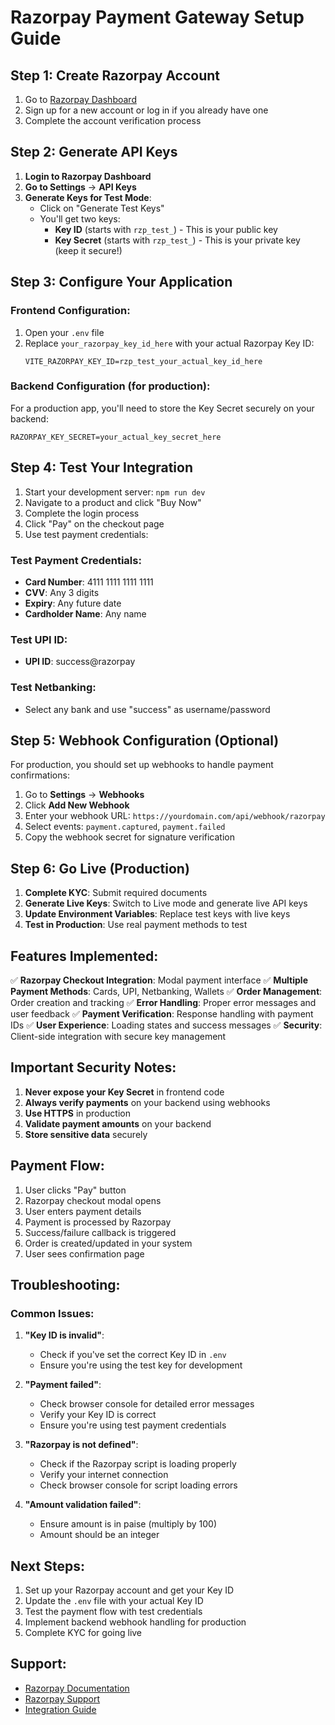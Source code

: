 # Razorpay Payment Gateway Setup Guide

## Step 1: Create Razorpay Account

1. Go to [Razorpay Dashboard](https://dashboard.razorpay.com/)
2. Sign up for a new account or log in if you already have one
3. Complete the account verification process

## Step 2: Generate API Keys

1. **Login to Razorpay Dashboard**
2. **Go to Settings** → **API Keys**
3. **Generate Keys for Test Mode**:
   - Click on "Generate Test Keys"
   - You'll get two keys:
     - **Key ID** (starts with `rzp_test_`) - This is your public key
     - **Key Secret** (starts with `rzp_test_`) - This is your private key (keep it secure!)

## Step 3: Configure Your Application

### Frontend Configuration:
1. Open your `.env` file
2. Replace `your_razorpay_key_id_here` with your actual Razorpay Key ID:
   ```
   VITE_RAZORPAY_KEY_ID=rzp_test_your_actual_key_id_here
   ```

### Backend Configuration (for production):
For a production app, you'll need to store the Key Secret securely on your backend:
```
RAZORPAY_KEY_SECRET=your_actual_key_secret_here
```

## Step 4: Test Your Integration

1. Start your development server: `npm run dev`
2. Navigate to a product and click "Buy Now"
3. Complete the login process
4. Click "Pay" on the checkout page
5. Use test payment credentials:

### Test Payment Credentials:
- **Card Number**: 4111 1111 1111 1111
- **CVV**: Any 3 digits
- **Expiry**: Any future date
- **Cardholder Name**: Any name

### Test UPI ID:
- **UPI ID**: success@razorpay

### Test Netbanking:
- Select any bank and use "success" as username/password

## Step 5: Webhook Configuration (Optional)

For production, you should set up webhooks to handle payment confirmations:

1. Go to **Settings** → **Webhooks**
2. Click **Add New Webhook**
3. Enter your webhook URL: `https://yourdomain.com/api/webhook/razorpay`
4. Select events: `payment.captured`, `payment.failed`
5. Copy the webhook secret for signature verification

## Step 6: Go Live (Production)

1. **Complete KYC**: Submit required documents
2. **Generate Live Keys**: Switch to Live mode and generate live API keys
3. **Update Environment Variables**: Replace test keys with live keys
4. **Test in Production**: Use real payment methods to test

## Features Implemented:

✅ **Razorpay Checkout Integration**: Modal payment interface
✅ **Multiple Payment Methods**: Cards, UPI, Netbanking, Wallets
✅ **Order Management**: Order creation and tracking
✅ **Error Handling**: Proper error messages and user feedback
✅ **Payment Verification**: Response handling with payment IDs
✅ **User Experience**: Loading states and success messages
✅ **Security**: Client-side integration with secure key management

## Important Security Notes:

1. **Never expose your Key Secret** in frontend code
2. **Always verify payments** on your backend using webhooks
3. **Use HTTPS** in production
4. **Validate payment amounts** on your backend
5. **Store sensitive data** securely

## Payment Flow:

1. User clicks "Pay" button
2. Razorpay checkout modal opens
3. User enters payment details
4. Payment is processed by Razorpay
5. Success/failure callback is triggered
6. Order is created/updated in your system
7. User sees confirmation page

## Troubleshooting:

### Common Issues:

1. **"Key ID is invalid"**:
   - Check if you've set the correct Key ID in `.env`
   - Ensure you're using the test key for development

2. **"Payment failed"**:
   - Check browser console for detailed error messages
   - Verify your Key ID is correct
   - Ensure you're using test payment credentials

3. **"Razorpay is not defined"**:
   - Check if the Razorpay script is loading properly
   - Verify your internet connection
   - Check browser console for script loading errors

4. **"Amount validation failed"**:
   - Ensure amount is in paise (multiply by 100)
   - Amount should be an integer

## Next Steps:

1. Set up your Razorpay account and get your Key ID
2. Update the `.env` file with your actual Key ID
3. Test the payment flow with test credentials
4. Implement backend webhook handling for production
5. Complete KYC for going live

## Support:

- [Razorpay Documentation](https://razorpay.com/docs/)
- [Razorpay Support](https://razorpay.com/support/)
- [Integration Guide](https://razorpay.com/docs/payments/payment-gateway/web-integration/)
